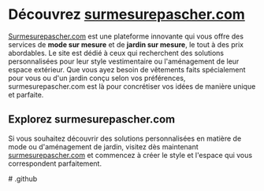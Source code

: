 <h1>Découvrez <a href="https://www.surmesurepascher.com/" target="_blank">surmesurepascher.com</a></h1>

<p><a href="https://www.surmesurepascher.com/" target="_blank">Surmesurepascher.com</a> est une plateforme innovante qui vous offre des services de <strong>mode sur mesure</strong> et de <strong>jardin sur mesure</strong>, le tout à des prix abordables. Le site est dédié à ceux qui recherchent des solutions personnalisées pour leur style vestimentaire ou l'aménagement de leur espace extérieur. Que vous ayez besoin de vêtements faits spécialement pour vous ou d'un jardin conçu selon vos préférences, surmesurepascher.com est là pour concrétiser vos idées de manière unique et parfaite.</p>

<h2>Explorez surmesurepascher.com</h2>
<p>Si vous souhaitez découvrir des solutions personnalisées en matière de mode ou d'aménagement de jardin, visitez dès maintenant <a href="https://www.surmesurepascher.com/" target="_blank">surmesurepascher.com</a> et commencez à créer le style et l'espace qui vous correspondent parfaitement.</p>
# .github
